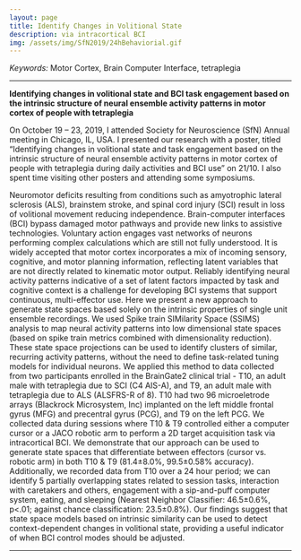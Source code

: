 ```yaml
---
layout: page
title: Identify Changes in Volitional State
description: via intracortical BCI
img: /assets/img/SfN2019/24hBehaviorial.gif
---
```


*Keywords:* Motor Cortex, Brain Computer Interface, tetraplegia

***

**Identifying changes in volitional state and BCI task engagement based on the intrinsic structure of neural ensemble activity patterns in motor cortex of people with tetraplegia**

On October 19 – 23, 2019, I attended Society for Neuroscience (SfN) Annual meeting in Chicago, IL, USA. I presented our research with a poster, titled “Identifying changes in volitional state and task engagement based on the intrinsic structure of neural ensemble activity patterns in motor cortex of people with tetraplegia during daily activities and BCI use” on 21/10. I also spent time visiting other posters and attending some symposiums.


Neuromotor deficits resulting from conditions such as amyotrophic lateral sclerosis (ALS), brainstem stroke, and spinal cord injury (SCI) result in loss of volitional movement reducing independence. Brain-computer interfaces (BCI) bypass damaged motor pathways and provide new links to assistive technologies. Voluntary action engages vast networks of neurons performing complex calculations which are still not fully understood. It is widely accepted that motor cortex incorporates a mix of incoming sensory, cognitive, and motor planning information, reflecting latent variables that are not directly related to kinematic motor output. Reliably identifying neural activity patterns indicative of a set of latent factors impacted by task and cognitive context is a challenge for developing BCI systems that support continuous, multi-effector use.
Here we present a new approach to generate state spaces based solely on the intrinsic properties of single unit ensemble recordings. We used Spike train SIMilarity Space (SSIMS) analysis to map neural activity patterns into low dimensional state spaces (based on spike train metrics combined with dimensionality reduction). These state space projections can be used to identify clusters of similar, recurring activity patterns, without the need to define task-related tuning models for individual neurons. We applied this method to data collected from two participants enrolled in the BrainGate2 clinical trial - T10, an adult male with tetraplegia due to SCI (C4 AIS-A), and T9, an adult male with tetraplegia due to ALS (ALSFRS-R of 8). T10 had two 96 microeletrode arrays (Blackrock Microsystem, Inc) implanted on the left middle frontal gyrus (MFG) and precentral gyrus (PCG), and T9 on the left PCG. We collected data during sessions where T10 & T9 controlled either a computer cursor or a JACO robotic arm to perform a 2D target acquisition task via intracortical BCI. We demonstrate that our approach can be used to generate state spaces that differentiate between effectors (cursor vs. robotic arm) in both T10 & T9 (81.4±8.0%, 99.5±0.58% accuracy). Additionally, we recorded data from T10 over a 24 hour period; we can identify 5 partially overlapping states related to session tasks, interaction with caretakers and others, engagement with a sip-and-puff computer system, eating, and sleeping (Nearest Neighbor Classifier: 46.5±0.6%, p<.01; against chance classification: 23.5±0.8%). Our findings suggest that state space models based on intrinsic similarity can be used to detect context-dependent changes in volitional state, providing a useful indicator of when BCI control modes should be adjusted.

<!--
<p>
    <img src="/assets/img/BioMEMS_project/cross_section.png" style="float: right; width:35%;"/>
</p>


<p>
  <img src="/assets/img/BioMEMS_project/deviceFFC.png" style="width: 28%;"/>
  <img src="/assets/img/BioMEMS_project/device.jpg" style="width: 33%;"/>
  <img src="/assets/img/BioMEMS_project/devicechannel.png" style="width: 34%;"/>
</p>
<p>
<div class="caption">

</div>
</p>

Grant/Other Support: : Office of Research and Development, Rehabilitation R&D Service,
Department of Veterans Affairs (N2864C, N9288C, A2295R, B6453R, A6779 I)





Grant/Other Support: : NIH NINDS (UH2NS095548)
Grant/Other Support: : NIH NIDCD (R01DC009899)
Grant/Other Support: : NIH NICHD‑NCMRR (R01HD077220)
Grant/Other Support: : NIH NINDS (U01NS098968)
Grant/Other Support: : MGH‑Deane Institute
Grant/Other Support: : The Executive Committee on Research (ECOR) of Massachusetts
General Hospital -->





***

[^note1]:
